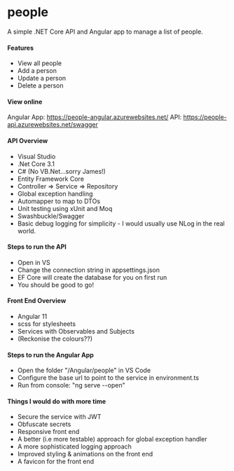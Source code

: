 # people
A simple .NET Core API and Angular app to manage a list of people.

#### Features ####
- View all people
- Add a person
- Update a person
- Delete a person

#### View online ####
Angular App: https://people-angular.azurewebsites.net/
API: https://people-api.azurewebsites.net/swagger

#### API Overview ####
- Visual Studio
- .Net Core 3.1
- C# (No VB.Net...sorry James!)
- Entity Framework Core
- Controller => Service => Repository
- Global exception handling
- Automapper to map to DTOs
- Unit testing using xUnit and Moq
- Swashbuckle/Swagger
- Basic debug logging for simplicity - I would usually use NLog in the real world.

#### Steps to run the API ####
- Open in VS
- Change the connection string in appsettings.json
- EF Core will create the database for you on first run
- You should be good to go!

#### Front End Overview ####
- Angular 11
- scss for stylesheets
- Services with Observables and Subjects
- (Reckonise the colours??)

#### Steps to run the Angular App ####
- Open the folder "/Angular/people" in VS Code
- Configure the base url to point to the service in environment.ts
- Run from console: "ng serve --open"


#### Things I would do with more time ####
- Secure the service with JWT
- Obfuscate secrets
- Responsive front end
- A better (i.e more testable) approach for global exception handler
- A more sophisticated logging approach
- Improved styling & animations on the front end
- A favicon for the front end
